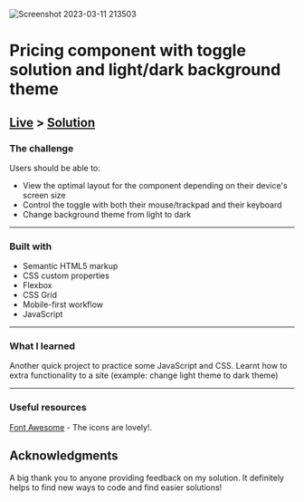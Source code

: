 ![Screenshot 2023-03-11 213503](https://user-images.githubusercontent.com/31295561/224510423-58970dd4-52a6-4da7-8380-dd35e2e822fb.png)

# Pricing component with toggle solution and light/dark background theme

 ## [Live](https://emem221.github.io/pricing-component/) > [Solution](https://your-live-site-url.com)
 


### The challenge

Users should be able to:

- View the optimal layout for the component depending on their device's screen size
- Control the toggle with both their mouse/trackpad and their keyboard
- Change background theme from light to dark

***

### Built with

- Semantic HTML5 markup
- CSS custom properties
- Flexbox
- CSS Grid
- Mobile-first workflow
- JavaScript

***

### What I learned

Another quick project to practice some JavaScript and CSS. Learnt how to extra functionality to a site (example: change light theme to dark theme)

***

### Useful resources

[Font Awesome](https://www.fontawesome.com) - The icons are lovely!.



## Acknowledgments

A big thank you to anyone providing feedback on my solution. It definitely helps to find new ways to code and find easier solutions!
